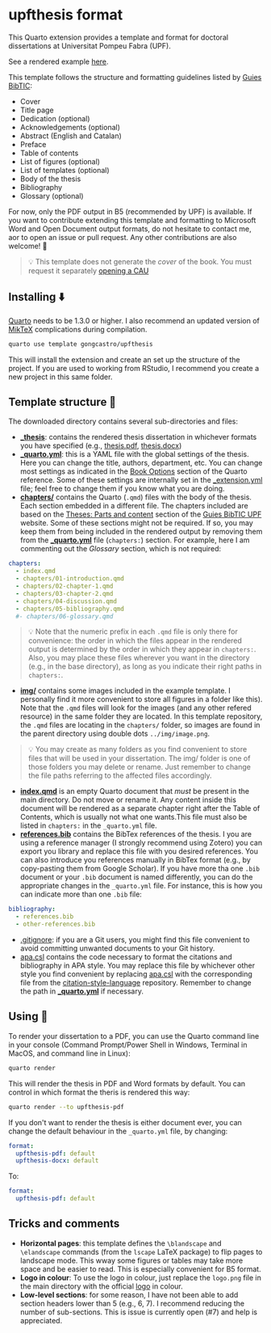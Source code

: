 # upfthesis format

This Quarto extension provides a template and format for doctoral dissertations at Universitat Pompeu Fabra (UPF). 

See a rendered example [here](https://github.com/gongcastro/upfthesis/blob/main/_thesis/thesis.pdf).

This template follows the structure and formatting guidelines listed by [Guies BibTIC](https://guiesbibtic.upf.edu/tesis/eng/description):

- Cover
- Title page
- Dedication (optional)
- Acknowledgements (optional)
- Abstract (English and Catalan)
- Preface
- Table of contents
- List of figures (optional)
- List of templates (optional)
- Body of the thesis
- Bibliography
- Glossary (optional)

For now, only the PDF output in B5 (recommended by UPF) is available. If you want to contribute extending this template and formatting to Microsoft Word and Open Document output formats, do not hesitate to contact me, aor to open an issue or pull request. Any other contributions are also welcome! :rocket:

>:bulb: This template does not generate the *cover* of the book. You must request it separately [opening a CAU](https://guiesbibtic.upf.edu/tesis/eng/cover)


## Installing :arrow_down:

[Quarto](https://quarto.org/docs/get-started/) needs to be 1.3.0 or higher.
I also recommend an updated version of [MikTeX](https://miktex.org/howto/install-miktex) complications during compilation.

```bash
quarto use template gongcastro/upfthesis
```

This will install the extension and create an set up the structure of the project. If you are used to working from RStudio, I recommend you create a new project in this same folder.

## Template structure :file_folder:

The downloaded directory contains several sub-directories and files:

* [**_thesis**](_thesis/): contains the rendered thesis dissertation in whichever formats you have specified (e.g., [thesis.pdf](_thesis/thesis.pdf), [thesis.docx](_thesis/thesis.docx))
* [**_quarto.yml**](_quarto.yml): this is a YAML file with the global settings of the thesis. Here you can change the title, authors, department, etc. You can change most settings as indicated in the [Book Options](https://quarto.org/docs/reference/projects/books.html) section of the Quarto reference. Some of these settings are internally set in the [_extension.yml](_extensions/gongcastro/upfthesis/_extension.yml) file; feel free to change them if you know what you are doing. 
* [**chapters/**](chapters/) contains the Quarto (`.qmd`) files with the body of the thesis. Each section embedded in a different file. The chapters included are based on the [Theses: Parts and content](https://guiesbibtic.upf.edu/tesis/eng/parts) section of the [Guies BibTIC UPF](https://guiesbibtic.upf.edu/tesis/eng/parts) website. Some of these sections might not be required. If so, you may keep them from being included in the rendered output by removing them from the [**_quarto.yml**](_quarto.yml) file (`chapters:`) section. For example, here I am commenting out the *Glossary* section, which is not required:

```yaml
chapters:
  - index.qmd
  - chapters/01-introduction.qmd
  - chapters/02-chapter-1.qmd
  - chapters/03-chapter-2.qmd
  - chapters/04-discussion.qmd
  - chapters/05-bibliography.qmd
  #- chapters/06-glossary.qmd
```

> :bulb: Note that the numeric prefix in each `.qmd` file is only there for convenience: the order in which the files appear in the rendered output is determined by the order in which they appear in `chapters:`. Also, you may place these files wherever you want in the directory (e.g., in the base directory), as long as you indicate their right paths in `chapters:`.

* [**img/**](img/) contains some images included in the example template. I personally find it more convenient to store all figures in a folder like this). Note that the `.qmd` files will look for the images (and any other refered resource) in the same folder they are located. In this template repository, the `.qmd` files are locating in the `chapters/` folder, so images are found in the parent directory using double dots `../img/image.png`.

> :bulb: You may create as many folders as you find convenient to store files that will be used in your dissertation. The img/ folder is one of those folders you may delete or rename. Just remember to change the file paths referring to the affected files accordingly.

* [**index.qmd**](index.qmd) is an empty Quarto document that *must* be present in the main directory. Do not move or rename it. Any content inside this document will be rendered as a separate chapter right after the Table of Contents, which is usually not what one wants.This file must also be listed in `chapters:` in the `_quarto.yml` file.
* [**references.bib**](references.bib) contains the BibTex references of the thesis. I you are using a reference manager (I strongly recommend using Zotero) you can export you library and replace this file with you desired references. You can also introduce you references manually in BibTex format (e.g., by copy-pasting them from Google Scholar). If you have more tha one `.bib` document or your `.bib` document is named differently, you can do the appropriate changes in the `_quarto.yml` file. For instance, this is how you can indicate more than one `.bib` file:

```yaml
bibliography:
  - references.bib
  - other-references.bib
```
* [.gitignore](.gitignore): if you are a Git users, you might find this file convenient to avoid committing unwanted documents to your Git history.
* [apa.csl](apa.csl) contains the code necessary to format the citations and bibliography in APA style. You may replace this file by whichever other style you find convenient by replacing [apa.csl](apa.csl) with the corresponding file from the [citation-style-language](https://github.com/citation-style-language/styles/blob/master/apa.csl) repository. Remember to change the path in [**_quarto.yml**](_quarto.yml) if necessary.

## Using :rocket:

To render your dissertation to a PDF, you can use the Quarto command line in your console (Command Prompt/Power Shell in Windows, Terminal in MacOS, and command line in Linux):

```bash
quarto render
```

This will render the thesis in PDF and Word formats by default. You can control in which format the theris is rendered this way:

```bash
quarto render --to upfthesis-pdf
```

If you don't want to render the thesis is either document ever, you can change the default behaviour in the `_quarto.yml` file, by changing:

```yaml
format:
  upfthesis-pdf: default
  upfthesis-docx: default
```

To:

```yaml
format:
  upfthesis-pdf: default
```

## Tricks and comments

* **Horizontal pages**: this template defines the `\blandscape` and `\elandscape` commands (from the `lscape` LaTeX package) to flip pages to landscape mode. This wway some figures or tables may take more space and be easier to read. This is especially convenient for B5 format.
* **Logo in colour**: To use the logo in colour, just replace the `logo.png` file in the main directory with the official [logo](https://www.upf.edu/web/marca/desc-marca) in colour.
* **Low-level sections**: for some reason, I have not been able to add section headers lower than 5 (e.g., 6, 7). I recommend reducing the number of sub-sections. This is issue is currently open (#7) and help is appreciated.
